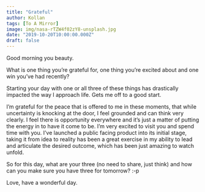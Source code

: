 ```yaml
---
title: "Grateful"
author: Kollan
tags: [To A Mirror]
image: img/nasa-rTZW4f02zY8-unsplash.jpg
date: "2019-10-20T10:00:00.000Z"
draft: false
---
```


Good morning you beauty. 

What is one thing you’re grateful for, one thing you’re excited about and one win you’ve had recently?

Starting your day with one or all three of these things has drastically impacted the way I approach life. Gets me off to a good start.

I’m grateful for the peace that is offered to me in these moments, that while uncertainty is knocking at the door, I feel grounded and can think very clearly. I feel there is opportunity everywhere and it’s just a matter of putting the energy in to have it come to be.
I’m very excited to visit you and spend time with you.
I’ve launched a public facing product into its initial stage, taking it from idea to reality has been a great exercise in my ability to lead and articulate the desired outcome, which has been just amazing to watch unfold.

So for this day, what are your three (no need to share, just think) and how can you make sure you have three for tomorrow? :-p

Love, have a wonderful day.
